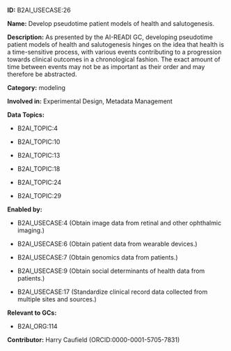**ID:** B2AI_USECASE:26

**Name:** Develop pseudotime patient models of health and salutogenesis.

**Description:** As presented by the AI-READI GC, developing pseudotime patient models of health and salutogenesis hinges on the idea that health is a time-sensitive process, with various events contributing to a progression towards clinical outcomes in a chronological fashion. The exact amount of time between events may not be as important as their order and may therefore be abstracted.

**Category:** modeling

**Involved in:** Experimental Design, Metadata Management

**Data Topics:**

- B2AI_TOPIC:4

- B2AI_TOPIC:10

- B2AI_TOPIC:13

- B2AI_TOPIC:18

- B2AI_TOPIC:24

- B2AI_TOPIC:29

**Enabled by:**

- B2AI_USECASE:4 (Obtain image data from retinal and other ophthalmic imaging.)

- B2AI_USECASE:6 (Obtain patient data from wearable devices.)

- B2AI_USECASE:7 (Obtain genomics data from patients.)

- B2AI_USECASE:9 (Obtain social determinants of health data from patients.)

- B2AI_USECASE:17 (Standardize clinical record data collected from multiple sites and sources.)

**Relevant to GCs:**

- B2AI_ORG:114

**Contributor:** Harry Caufield
 (ORCID:0000-0001-5705-7831)

